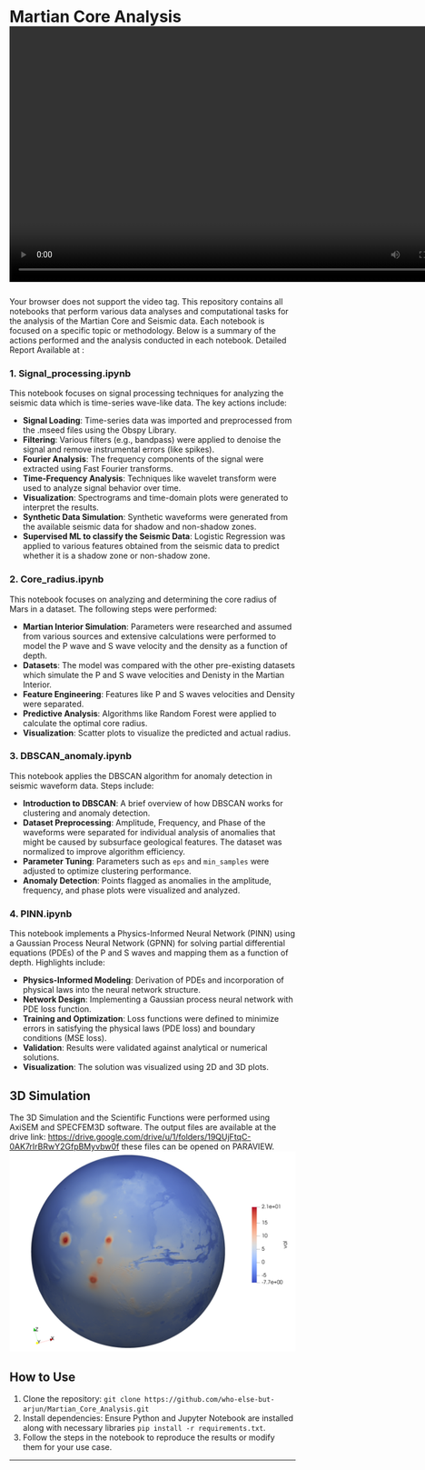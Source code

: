 # Martian Core Analysis<video width="800" height="450" controls>
  <source src="3D/Surface_Z.mp4" type="video/mp4">
  Your browser does not support the video tag.
</video>
This repository contains all notebooks that perform various data analyses and computational tasks for the analysis of the Martian Core and Seismic data. Each notebook is focused on a specific topic or methodology. Below is a summary of the actions performed and the analysis conducted in each notebook. 
Detailed Report Available at :

### 1. Signal_processing.ipynb
This notebook focuses on signal processing techniques for analyzing the seismic data which is time-series wave-like data. The key actions include:
- **Signal Loading**: Time-series data was imported and preprocessed from the .mseed files using the Obspy Library.
- **Filtering**: Various filters (e.g., bandpass) were applied to denoise the signal and remove instrumental errors (like spikes).
- **Fourier Analysis**: The frequency components of the signal were extracted using Fast Fourier transforms.
- **Time-Frequency Analysis**: Techniques like wavelet transform were used to analyze signal behavior over time.
- **Visualization**: Spectrograms and time-domain plots were generated to interpret the results.
- **Synthetic Data Simulation**: Synthetic waveforms were generated from the available seismic data for shadow and non-shadow zones. 
- **Supervised ML to classify the Seismic Data**: Logistic Regression was applied to various features obtained from the seismic data to predict whether it is a shadow zone or non-shadow zone.

### 2. Core_radius.ipynb
This notebook focuses on analyzing and determining the core radius of Mars in a dataset. The following steps were performed:
- **Martian Interior Simulation**: Parameters were researched and assumed from various sources and extensive calculations were performed to model the P wave and S wave velocity and the density as a function of depth.
- **Datasets**: The model was compared with the other pre-existing datasets which simulate the P and S wave velocities and Denisty in the Martian Interior.
- **Feature Engineering**: Features like P and S waves velocities and Density were separated.
- **Predictive Analysis**: Algorithms like Random Forest were applied to calculate the optimal core radius.
- **Visualization**: Scatter plots to visualize the predicted and actual radius.

### 3. DBSCAN_anomaly.ipynb
This notebook applies the DBSCAN algorithm for anomaly detection in seismic waveform data. Steps include:
- **Introduction to DBSCAN**: A brief overview of how DBSCAN works for clustering and anomaly detection.
- **Dataset Preprocessing**: Amplitude, Frequency, and Phase of the waveforms were separated for individual analysis of anomalies that might be caused by subsurface geological features. The dataset was normalized to improve algorithm efficiency.
- **Parameter Tuning**: Parameters such as `eps` and `min_samples` were adjusted to optimize clustering performance.
- **Anomaly Detection**: Points flagged as anomalies in the amplitude, frequency, and phase plots were visualized and analyzed.

### 4. PINN.ipynb
This notebook implements a Physics-Informed Neural Network (PINN) using a Gaussian Process Neural Network (GPNN) for solving partial differential equations (PDEs) of the P and S waves and mapping them as a function of depth. Highlights include:
- **Physics-Informed Modeling**: Derivation of PDEs and incorporation of physical laws into the neural network structure.
- **Network Design**: Implementing a Gaussian process neural network with PDE loss function.
- **Training and Optimization**: Loss functions were defined to minimize errors in satisfying the physical laws (PDE loss) and boundary conditions (MSE loss).
- **Validation**: Results were validated against analytical or numerical solutions.
- **Visualization**: The solution was visualized using 2D and 3D plots.

## 3D Simulation
The 3D Simulation and the Scientific Functions were performed using AxiSEM and SPECFEM3D software. The output files are available at the drive link: https://drive.google.com/drive/u/1/folders/19QUjFtqC-0AK7rIrBRwY2GfpBMyvbw0f these files can be opened on PARAVIEW. 
![](/3D/topography.png)
## How to Use
1. Clone the repository: `git clone https://github.com/who-else-but-arjun/Martian_Core_Analysis.git`
2. Install dependencies: Ensure Python and Jupyter Notebook are installed along with necessary libraries `pip install -r requirements.txt`.
4. Follow the steps in the notebook to reproduce the results or modify them for your use case.

---
